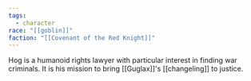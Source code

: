 ```yaml
---
tags:
  - character
race: "[[goblin]]"
faction: "[[Covenant of the Red Knight]]"
---
```

Hog is a humanoid rights lawyer with particular interest in finding war criminals.
It is his mission to bring [[Guglax]]'s [[changeling]] to justice.